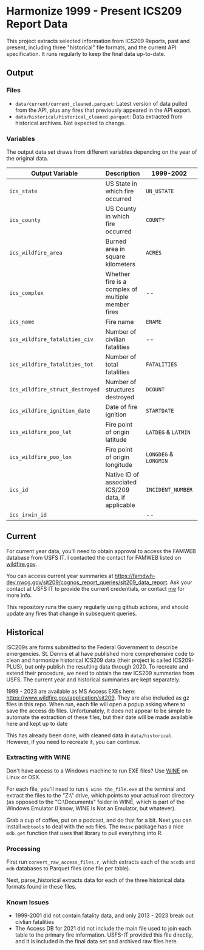 # Harmonize 1999 - Present ICS209 Report Data

This project extracts selected information from ICS209 Reports, past and present, including
three "historical" file formats, and the current API specification. It runs regularly to 
keep the final data up-to-date. 

## Output

### Files

* `data/current/current_cleaned.parquet`: Latest version of data pulled from the API, plus any fires that 
previously appeared in the API export. 
* `data/historical/historical_cleaned.parquet`: Data extracted from historical archives. Not expected to change.

### Variables

The output data set draws from different variables depending on the year of the original data. 

| Output Variable | Description | 1999-2002 | 2003-2013 | 2013-2023 | 2024+ |
| --- | --- | --- | --- | --- | --- |
| `ics_state` |  US State in which fire occurred | `UN_USTATE` | `UN_USTATE` | `POO_STATE_CODE` | `STATE` |
| `ics_county` |  US County in which fire occurred | `COUNTY` | `COUNTY` | `POO_COUNTY_CODE` | `POO_COUNTY` |
| `ics_wildfire_area` |  Burned area in square kilometers | `ACRES` | `AREA` & `AREA_MEASUREMENT` | `CURR_INCIDENT_AREA` | `DISP_INC_AREA` |
| `ics_complex` | Whether fire is a complex of multiple member fires | -- | `COMPLEX` | `SINGLE_COMPLEX_FLAG` | `COMPLEX_FLAG` |
| `ics_name` |  Fire name | `ENAME` | `INCIDENT_NAME` | `INCIDENT_NAME` | `INCIDENT_NAME` |
| `ics_wildfire_fatalities_civ` | Number of civilian fatalities | -- | -- | `QTY_TO_DATE` | -- |
| `ics_wildfire_fatalities_tot` | Number of total fatalities | `FATALITIES` | `FATALITIES` | `QTY_TO_DATE` | `FATALITIES` |
| `ics_wildfire_struct_destroyed` | Number of structures destroyed | `DCOUNT` | `DESTROYED` | `QTY_DESTROYED` | `STRUCTURES_DESTROYED_COUNT` |
| `ics_wildfire_ignition_date` | Date of fire ignition | `STARTDATE` | `START_DATE` | `DISCOVERY_DATE` | `DISCOVERY_DATE` |
| `ics_wildfire_poo_lat` | Fire point of origin latitude | `LATDEG` & `LATMIN` | `LATITUDE` | `POO_LATITUDE` | `POO_LATITUDE` |
| `ics_wildfire_poo_lon` | Fire point of origin longitude | `LONGDEG` & `LONGMIN` | `LONGITUDE` | `POO_LONGITUDE` | `POO_LONGITUDE` |
| `ics_id` | Native ID of associated ICS/209 data, if applicable | `INCIDENT_NUMBER` | `INCIDENT_NUMBER` | `INCIDENT_NUMBER` | `INCIDENT_NUMBER` |
| `ics_irwin_id` |  | -- | -- | `IRWIN_IDENTIFIER` | -- |



## Current

For current year data, you'll need to obtain approval to access the FAMWEB database from USFS IT. I contacted the contact for FAMWEB listed on [wildfire.gov](https://www.wildfire.gov/contact-us). 

You can access current year summaries at https://famdwh-dev.nwcg.gov/sit209/cognos_report_queries/sit209_data_report.
Ask your contact at USFS IT to provide the current credentials, or contact [me](mailto:loganap@uw.edu) for more info.

This repository runs the query regularly using github actions, and should update any fires that change in subsequent queries.


## Historical

ISC209s are forms submitted to the Federal Government to describe emergencies. St. Dennis et al have 
published more comprehensive code to clean and harmonize historical ICS209 data (their project is called ICS209-PLUS), 
but only publish the resulting data through 2020. To recreate and extend their procedure, we need to 
obtain the raw ICS209 summaries from USFS. The current year and historical summaries are kept separately.

1999 - 2023 are available as MS Access EXEs here: https://www.wildfire.gov/application/sit209. They are also included as 
gz files in this repo. When run, each 
file will open a popup asking where to save the access db files. Unfortunately, it does not appear to be 
simple to automate the extraction of these files, but their date will be made available here and kept up to
date

This has already been done, with cleaned data in `data/historical`. However, if you need to recreate it, you can continue.

### Extracting with WINE

Don't have access to a Windows machine to run EXE files? Use [WINE](https://www.winehq.org/) on Linux or OSX.

For each file, you'll need to run `$ wine the_file.exe` at the terminal and extract the files to the "Z:\\" 
drive, which points to your actual root directory (as opposed to the "C:\\Documents" folder in WINE, which
is part of the Windows Emulator (I know, WINE Is Not an Emulator, but whatever). 

Grab a cup of coffee, put on a podcast, and do that for a bit. Next you can install `mdbtools` to deal with the
`mdb` files. The `Hmisc` package has a nice `mdb.get` function that uses that library to pull everything into R. 

### Processing

First run `convert_raw_access_files.r`, which extracts each of the `accdb` and `mdb` databases to Parquet files (one 
file per table). 

Next, parse_historical extracts data for each of the three historical data formats found in these files. 

### Known Issues

* 1999-2001 did not contain fatality data, and only 2013 - 2023 break out civlian fatalities
* The Access DB for 2021 did not include the main file used to join each table to the primary fire information. USFS-IT 
provided this file directly, and it is included in the final data set and archived raw files here. 


